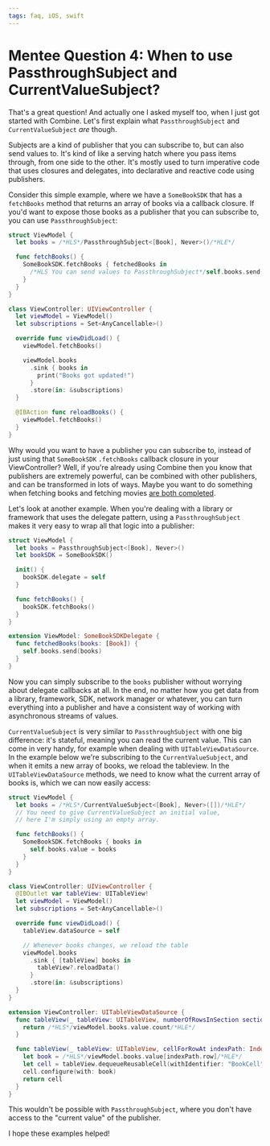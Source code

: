 ```yaml
---
tags: faq, iOS, swift
---
```


# Mentee Question 4: When to use PassthroughSubject and CurrentValueSubject?

That's a great question! And actually one I asked myself too, when I just got started with Combine. Let's first explain what `PassthroughSubject` and `CurrentValueSubject` _are_ though.

Subjects are a kind of publisher that you can subscribe to, but can also send values to. It's kind of like a serving hatch where you pass items through, from one side to the other. It's mostly used to turn imperative code that uses closures and delegates, into declarative and reactive code using publishers.

Consider this simple example, where we have a `SomeBookSDK` that has a `fetchBooks` method that returns an array of books via a callback closure. If you'd want to expose those books as a publisher that you can subscribe to, you can use `PassthroughSubject`:

```swift
struct ViewModel {
  let books = /*HLS*/PassthroughSubject<[Book], Never>()/*HLE*/

  func fetchBooks() {
    SomeBookSDK.fetchBooks { fetchedBooks in
      /*HLS You can send values to PassthroughSubject*/self.books.send(fetchedBooks)/*HLE*/
    }
  }
}

class ViewController: UIViewController {
  let viewModel = ViewModel()
  let subscriptions = Set<AnyCancellable>()

  override func viewDidLoad() {
    viewModel.fetchBooks()

    viewModel.books
      .sink { books in
        print("Books got updated!")
      }
      .store(in: &subscriptions)
  }

  @IBAction func reloadBooks() {
    viewModel.fetchBooks()
  }
}
```

Why would you want to have a publisher you can subscribe to, instead of just using that `SomeBookSDK` `.fetchBooks` callback closure in your ViewController? Well, if you're already using Combine then you know that publishers are extremely powerful, can be combined with other publishers, and can be transformed in lots of ways. Maybe you want to do something when fetching books and fetching movies [are both completed](/articles/2021/faq-promise-all-combine/).

Let's look at another example. When you're dealing with a library or framework that uses the delegate pattern, using a `PassthroughSubject` makes it very easy to wrap all that logic into a publisher:

```swift
struct ViewModel {
  let books = PassthroughSubject<[Book], Never>()
  let bookSDK = SomeBookSDK()

  init() {
    bookSDK.delegate = self
  }

  func fetchBooks() {
    bookSDK.fetchBooks()
  }
}

extension ViewModel: SomeBookSDKDelegate {
  func fetchedBooks(books: [Book]) {
    self.books.send(books)
  }
}
```

Now you can simply subscribe to the `books` publisher without worrying about delegate callbacks at all. In the end, no matter how you get data from a library, framework, SDK, network manager or whatever, you can turn everything into a publisher and have a consistent way of working with asynchronous streams of values.

`CurrentValueSubject` is very similar to `PassthroughSubject` with one big difference: it's stateful, meaning you can read the current value. This can come in very handy, for example when dealing with `UITableViewDataSource`. In the example below we're subscribing to the `CurrentValueSubject`, and when it emits a new array of books, we reload the tableview. In the `UITableViewDataSource` methods, we need to know what the current array of books is, which we can now easily access:

```swift
struct ViewModel {
  let books = /*HLS*/CurrentValueSubject<[Book], Never>([])/*HLE*/
  // You need to give CurrentValueSubject an initial value,
  // here I'm simply using an empty array.

  func fetchBooks() {
    SomeBookSDK.fetchBooks { books in
      self.books.value = books
    }
  }
}

class ViewController: UIViewController {
  @IBOutlet var tableView: UITableView!
  let viewModel = ViewModel()
  let subscriptions = Set<AnyCancellable>()

  override func viewDidLoad() {
    tableView.dataSource = self

    // Whenever books changes, we reload the table
    viewModel.books
      .sink { [tableView] books in
        tableView?.reloadData()
      }
      .store(in: &subscriptions)
  }
}

extension ViewController: UITableViewDataSource {
  func tableView(_ tableView: UITableView, numberOfRowsInSection section: Int) -> Int {
    return /*HLS*/viewModel.books.value.count/*HLE*/
  }

  func tableView(_ tableView: UITableView, cellForRowAt indexPath: IndexPath) -> UITableViewCell {
    let book = /*HLS*/viewModel.books.value[indexPath.row]/*HLE*/
    let cell = tableView.dequeueReusableCell(withIdentifier: "BookCell") as! BookCell
    cell.configure(with: book)
    return cell
  }
}
```

This wouldn't be possible with `PassthroughSubject`, where you don't have access to the "current value" of the publisher.

I hope these examples helped!
